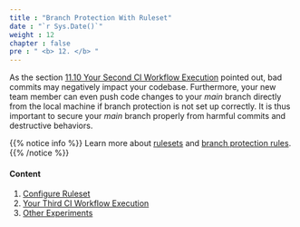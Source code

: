 ```yaml
---
title : "Branch Protection With Ruleset"
date : "`r Sys.Date()`"
weight : 12
chapter : false
pre : " <b> 12. </b> "
---
```


As the section [11.10 Your Second CI Workflow Execution](11-your-first-ci-workflow-executions/10-your-second-ci-workflow-execution) pointed out, bad commits may negatively impact your codebase. Furthermore, your new team member can even push code changes to your *main* branch directly from the local machine if branch protection is not set up correctly. It is thus important to secure your *main* branch properly from harmful commits and destructive behaviors.

{{% notice info %}}
Learn more about [rulesets](https://docs.github.com/en/repositories/configuring-branches-and-merges-in-your-repository/managing-rulesets/about-rulesets) and [branch protection rules](https://docs.github.com/en/repositories/configuring-branches-and-merges-in-your-repository/managing-protected-branches/about-protected-branches).
{{% /notice %}}

#### Content

1. [Configure Ruleset](12-branch-protection-with-ruleset/1-configure-ruleset)
2. [Your Third CI Workflow Execution](12-branch-protection-with-ruleset/2-your-third-ci-workflow-execution)
3. [Other Experiments](12-branch-protection-with-ruleset/3-other-experiments)


